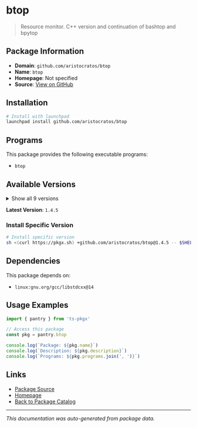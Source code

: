 # btop

> Resource monitor. C++ version and continuation of bashtop and bpytop

## Package Information

- **Domain**: `github.com/aristocratos/btop`
- **Name**: `btop`
- **Homepage**: Not specified
- **Source**: [View on GitHub](https://github.com/pkgxdev/pantry/tree/main/projects/github.com/aristocratos/btop/package.yml)

## Installation

```bash
# Install with launchpad
launchpad install github.com/aristocratos/btop
```

## Programs

This package provides the following executable programs:

- `btop`

## Available Versions

<details>
<summary>Show all 9 versions</summary>

- `1.4.5`, `1.4.4`, `1.4.3`, `1.4.2`, `1.4.1`
- `1.4.0`, `1.3.2`, `1.3.1`, `1.3.0`

</details>

**Latest Version**: `1.4.5`

### Install Specific Version

```bash
# Install specific version
sh <(curl https://pkgx.sh) +github.com/aristocratos/btop@1.4.5 -- $SHELL -i
```

## Dependencies

This package depends on:

- `linux:gnu.org/gcc/libstdcxx@14`

## Usage Examples

```typescript
import { pantry } from 'ts-pkgx'

// Access this package
const pkg = pantry.btop

console.log(`Package: ${pkg.name}`)
console.log(`Description: ${pkg.description}`)
console.log(`Programs: ${pkg.programs.join(', ')}`)
```

## Links

- [Package Source](https://github.com/pkgxdev/pantry/tree/main/projects/github.com/aristocratos/btop/package.yml)
- [Homepage](#)
- [Back to Package Catalog](../../../package-catalog.md)

---

*This documentation was auto-generated from package data.*
